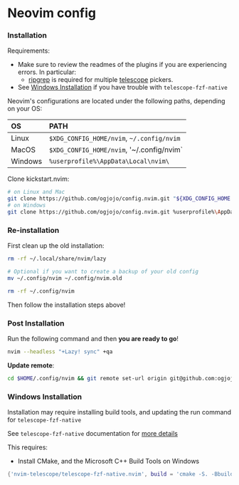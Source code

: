 # Neovim config

### Installation

Requirements:
* Make sure to review the readmes of the plugins if you are experiencing errors. In particular:
  * [ripgrep](https://github.com/BurntSushi/ripgrep#installation) is required for multiple [telescope](https://github.com/nvim-telescope/telescope.nvim#suggested-dependencies) pickers.
* See [Windows Installation](#Windows-Installation) if you have trouble with `telescope-fzf-native`

Neovim's configurations are located under the following paths, depending on your OS:

| OS | PATH |
| :- | :--- |
| Linux | `$XDG_CONFIG_HOME/nvim`, `~/.config/nvim` |
| MacOS | `$XDG_CONFIG_HOME/nvim`, '~/.config/nvim` |
| Windows | `%userprofile%\AppData\Local\nvim\` |

Clone kickstart.nvim:

```sh
# on Linux and Mac
git clone https://github.com/ogjojo/config.nvim.git "${XDG_CONFIG_HOME:-$HOME/.config}"/nvim && mkdir "${XDG_CONFIG_HOME:-$HOME/.config}"/nvim/undodir
# on Windows
git clone https://github.com/ogjojo/config.nvim.git %userprofile%\AppData\Local\nvim\ 
```

### Re-installation

First clean up the old installation:

```sh
rm -rf ~/.local/share/nvim/lazy

# Optional if you want to create a backup of your old config
mv ~/.config/nvim ~/.config/nvim.old

rm -rf ~/.config/nvim
```

Then follow the installation steps above!

### Post Installation

Run the following command and then **you are ready to go**!

```sh
nvim --headless "+Lazy! sync" +qa
```

**Update remote**:
```sh 
cd $HOME/.config/nvim && git remote set-url origin git@github.com:ogjojo/config.nvim.git
```

### Windows Installation

Installation may require installing build tools, and updating the run command for `telescope-fzf-native`

See `telescope-fzf-native` documentation for [more details](https://github.com/nvim-telescope/telescope-fzf-native.nvim#installation)

This requires:

- Install CMake, and the Microsoft C++ Build Tools on Windows

```lua
{'nvim-telescope/telescope-fzf-native.nvim', build = 'cmake -S. -Bbuild -DCMAKE_BUILD_TYPE=Release && cmake --build build --config Release && cmake --install build --prefix build' }
```

